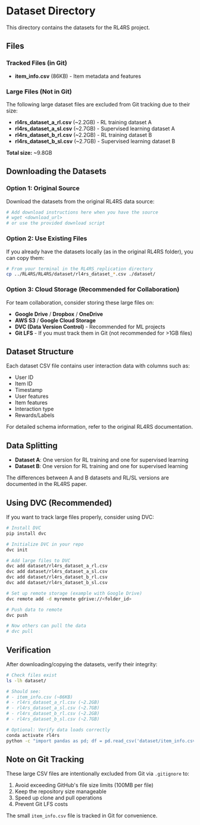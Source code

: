 # Dataset Directory

This directory contains the datasets for the RL4RS project.

## Files

### Tracked Files (in Git)
- **item_info.csv** (86KB) - Item metadata and features

### Large Files (Not in Git)
The following large dataset files are excluded from Git tracking due to their size:

- **rl4rs_dataset_a_rl.csv** (~2.2GB) - RL training dataset A
- **rl4rs_dataset_a_sl.csv** (~2.7GB) - Supervised learning dataset A  
- **rl4rs_dataset_b_rl.csv** (~2.2GB) - RL training dataset B
- **rl4rs_dataset_b_sl.csv** (~2.7GB) - Supervised learning dataset B

**Total size:** ~9.8GB

## Downloading the Datasets

### Option 1: Original Source
Download the datasets from the original RL4RS data source:
```bash
# Add download instructions here when you have the source
# wget <download_url>
# or use the provided download script
```

### Option 2: Use Existing Files
If you already have the datasets locally (as in the original RL4RS folder), you can copy them:

```bash
# From your terminal in the RL4RS_replication directory
cp ../RL4RS/RL4RS/dataset/rl4rs_dataset_*.csv ./dataset/
```

### Option 3: Cloud Storage (Recommended for Collaboration)
For team collaboration, consider storing these large files on:
- **Google Drive** / **Dropbox** / **OneDrive**
- **AWS S3** / **Google Cloud Storage**
- **DVC (Data Version Control)** - Recommended for ML projects
- **Git LFS** - If you must track them in Git (not recommended for >1GB files)

## Dataset Structure

Each dataset CSV file contains user interaction data with columns such as:
- User ID
- Item ID
- Timestamp
- User features
- Item features
- Interaction type
- Rewards/Labels

For detailed schema information, refer to the original RL4RS documentation.

## Data Splitting

- **Dataset A**: One version for RL training and one for supervised learning
- **Dataset B**: One version for RL training and one for supervised learning

The differences between A and B datasets and RL/SL versions are documented in the RL4RS paper.

## Using DVC (Recommended)

If you want to track large files properly, consider using DVC:

```bash
# Install DVC
pip install dvc

# Initialize DVC in your repo
dvc init

# Add large files to DVC
dvc add dataset/rl4rs_dataset_a_rl.csv
dvc add dataset/rl4rs_dataset_a_sl.csv
dvc add dataset/rl4rs_dataset_b_rl.csv
dvc add dataset/rl4rs_dataset_b_sl.csv

# Set up remote storage (example with Google Drive)
dvc remote add -d myremote gdrive://<folder_id>

# Push data to remote
dvc push

# Now others can pull the data
# dvc pull
```

## Verification

After downloading/copying the datasets, verify their integrity:

```bash
# Check files exist
ls -lh dataset/

# Should see:
# - item_info.csv (~86KB)
# - rl4rs_dataset_a_rl.csv (~2.2GB)
# - rl4rs_dataset_a_sl.csv (~2.7GB)
# - rl4rs_dataset_b_rl.csv (~2.2GB)
# - rl4rs_dataset_b_sl.csv (~2.7GB)

# Optional: Verify data loads correctly
conda activate rl4rs
python -c "import pandas as pd; df = pd.read_csv('dataset/item_info.csv'); print(f'Loaded {len(df)} items')"
```

## Note on Git Tracking

These large CSV files are intentionally excluded from Git via `.gitignore` to:
1. Avoid exceeding GitHub's file size limits (100MB per file)
2. Keep the repository size manageable
3. Speed up clone and pull operations
4. Prevent Git LFS costs

The small `item_info.csv` file is tracked in Git for convenience.
